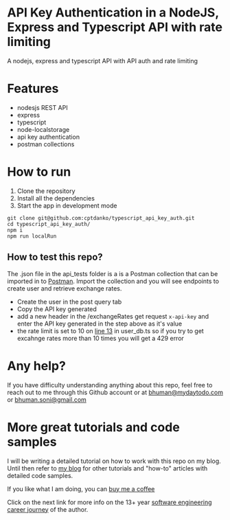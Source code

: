 # API Key Authentication in a NodeJS, Express and Typescript API with rate limiting
A nodejs, express and typescript API with API auth and rate limiting

# Features

- nodesjs REST API
- express
- typescript
- node-localstorage
- api key authentication
- postman collections

# How to run 
1. Clone the repository 
2. Install all the dependencies
3. Start the app in development mode

```
git clone git@github.com:cptdanko/typescript_api_key_auth.git
cd typescript_api_key_auth/
npm i
npm run localRun
```

## How to test this repo?
The .json file in the api_tests folder is a is a Postman collection that can be imported in to [Postman]. Import the collection and you will see endpoints to create user and retrieve exchange rates. 

- Create the user in the post query tab
- Copy the API key generated
- add a new header in the /exchangeRates get request ```x-api-key``` and enter the API key generated in the step above as it's value
- the rate limit is set to 10 on [line 13] in user_db.ts so if you try to get excahnge rates more than 10 times you will get a 429 error


# Any help?
If you have difficulty understanding anything about this repo, feel free to reach out to me through this Github account or at bhuman@mydaytodo.com or bhuman.soni@gmail.com 

# More great tutorials and code samples
I will be writing a detailed tutorial on how to work with this repo on my blog. Until then refer to [my blog] for other tutorials and "how-to" articles with detailed code samples.


If you like what I am doing, you can [buy me a coffee]

Click on the next link for more info on the 13+ year [software engineering career journey] of the author.

[line 13]: https://github.com/cptdanko/typescript_api_key_auth/blob/main/src/user_db.ts#L13
[Postman]: https://www.postman.com/downloads/
[line 16]: https://github.com/cptdanko/nodetypescriptcrudnotes/blob/main/src/db.ts#L16
[my blog]: https://mydaytodo.com/blog/
[line 17]: https://github.com/cptdanko/nodetypescriptcrudnotes/blob/main/src/db.ts#L17
[AWS docs]: https://docs.aws.amazon.com/cli/latest/userguide/cli-configure-envvars.html
[blogpost]: https://mydaytodo.com/blog/
[this blog]: https://mydaytodo.com/blog/
[buy me a coffee]: https://www.buymeacoffee.com/bhumansoni
[software engineering career journey]: https://mydaytodo.com/the-3-stages-of-a-software-engineering-career/
